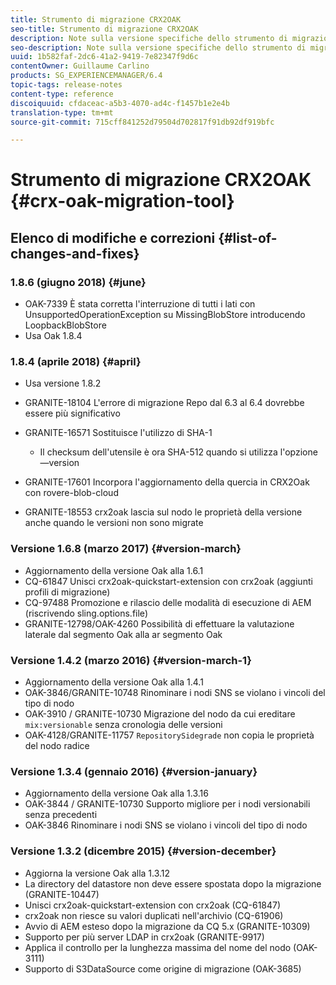 ```yaml
---
title: Strumento di migrazione CRX2OAK
seo-title: Strumento di migrazione CRX2OAK
description: Note sulla versione specifiche dello strumento di migrazione CRX2OAK di Adobe Experience Manager 6.4.
seo-description: Note sulla versione specifiche dello strumento di migrazione CRX2OAK di Adobe Experience Manager 6.4.
uuid: 1b582faf-2dc6-41a2-9419-7e82347f9d6c
contentOwner: Guillaume Carlino
products: SG_EXPERIENCEMANAGER/6.4
topic-tags: release-notes
content-type: reference
discoiquuid: cfdaceac-a5b3-4070-ad4c-f1457b1e2e4b
translation-type: tm+mt
source-git-commit: 715cff841252d79504d702817f91db92df919bfc

---
```



# Strumento di migrazione CRX2OAK {#crx-oak-migration-tool}

## Elenco di modifiche e correzioni {#list-of-changes-and-fixes}

### 1.8.6 (giugno 2018) {#june}

* OAK-7339 È stata corretta l&#39;interruzione di tutti i lati con UnsupportedOperationException su MissingBlobStore introducendo LoopbackBlobStore
* Usa Oak 1.8.4

### 1.8.4 (aprile 2018) {#april}

* Usa versione 1.8.2
* GRANITE-18104 L&#39;errore di migrazione Repo dal 6.3 al 6.4 dovrebbe essere più significativo
* GRANITE-16571 Sostituisce l&#39;utilizzo di SHA-1

   * Il checksum dell&#39;utensile è ora SHA-512 quando si utilizza l&#39;opzione —version

* GRANITE-17601 Incorpora l&#39;aggiornamento della quercia in CRX2Oak con rovere-blob-cloud
* GRANITE-18553 crx2oak lascia sul nodo le proprietà della versione anche quando le versioni non sono migrate

### Versione 1.6.8 (marzo 2017) {#version-march}

* Aggiornamento della versione Oak alla 1.6.1
* CQ-61847 Unisci crx2oak-quickstart-extension con crx2oak (aggiunti profili di migrazione)
* CQ-97488 Promozione e rilascio delle modalità di esecuzione di AEM (riscrivendo sling.options.file)
* GRANITE-12798/OAK-4260 Possibilità di effettuare la valutazione laterale dal segmento Oak alla ar segmento Oak

### Versione 1.4.2 (marzo 2016) {#version-march-1}

* Aggiornamento della versione Oak alla 1.4.1
* OAK-3846/GRANITE-10748 Rinominare i nodi SNS se violano i vincoli del tipo di nodo
* OAK-3910 / GRANITE-10730 Migrazione del nodo da cui ereditare `mix:versionable` senza cronologia delle versioni
* OAK-4128/GRANITE-11757 `RepositorySidegrade` non copia le proprietà del nodo radice

### Versione 1.3.4 (gennaio 2016) {#version-january}

* Aggiornamento della versione Oak alla 1.3.16
* OAK-3844 / GRANITE-10730 Supporto migliore per i nodi versionabili senza precedenti
* OAK-3846 Rinominare i nodi SNS se violano i vincoli del tipo di nodo

### Versione 1.3.2 (dicembre 2015) {#version-december}

* Aggiorna la versione Oak alla 1.3.12
* La directory del datastore non deve essere spostata dopo la migrazione (GRANITE-10447)
* Unisci crx2oak-quickstart-extension con crx2oak (CQ-61847)
* crx2oak non riesce su valori duplicati nell&#39;archivio (CQ-61906)
* Avvio di AEM esteso dopo la migrazione da CQ 5.x (GRANITE-10309)
* Supporto per più server LDAP in crx2oak (GRANITE-9917)
* Applica il controllo per la lunghezza massima del nome del nodo (OAK-3111)
* Supporto di S3DataSource come origine di migrazione (OAK-3685)
